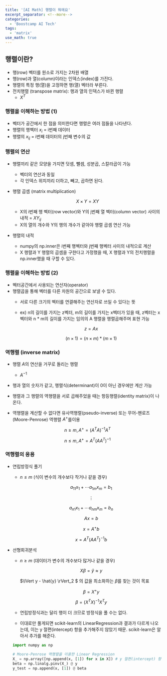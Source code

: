 ```yaml
---
title: '[AI Math] 행렬이 뭐에요'
excerpt_separator: <!--more-->
categories:
  - 'Boostcamp AI Tech'
tags:
  - 'matrix'
use_math: true
---
```


## 행렬이란?
- 행(row) 벡터를 원소로 가지는 2차원 배열
- 행(row)과 열(column)이라는 인덱스(index)를 가진다.
- 행렬의 특정 행(열)을 고정하면 행(열) 벡터라 부른다.
- 전치행렬 (transpose matrix): 행과 열의 인덱스가 바뀐 행렬  
  - $X^T$  

### 행렬을 이해하는 방법 (1)
- 벡터가 공간에서 한 점을 의미한다면 행렬은 여러 점들을 나타낸다.
- 행렬의 행벡터 $x_i$ = i번째 데이터
- 행렬의 $x_{ij}$ = i번째 데이터의 j번째 변수의 값

### 행렬의 연산
- 행렬끼리 같은 모양을 가지면 덧셈, 뺄셈, 성분곱, 스칼라곱이 가능
  - 벡터의 연산과 동일
  - 각 인덱스 위치끼리 더하고, 빼고, 곱하면 된다.
- 행렬 곱셈 (matrix multiplication)  
  
  $$X \times Y = XY$$  

  - X의 i번째 행 벡터(row vector)와 Y의 j번째 열 벡터(column vector) 사이의 내적 = $XY_{ij}$
  - X의 열의 개수와 Y의 행의 개수가 같아야 행렬 곱셈 연산 가능
- 행렬의 내적
  - numpy의 np.inner은 i번째 행벡터와 j번째 행벡터 사이의 내적으로 계산
  - X 행렬과 Y 행렬의 곱셈을 구한다고 가정했을 때, X 행렬과 Y의 전치행렬을 np.inner했을 때 구할 수 있다.

### 행렬을 이해하는 방법 (2)
- 벡터공간에서 사용되는 연산자(operator)
- 행렬곱을 통해 벡터를 다른 차원의 공간으로 보낼 수 있다. 
  - 서로 다른 크기의 벡터를 연결해주는 연산자로 쓰일 수 있다는 뜻
  - ex) n의 길이를 가지는 z벡터, m의 길이를 가지는 x벡터가 있을 때, z벡터는 x벡터와 n * m의 길이를 가지는 임의의 A 행렬을 행렬곱해주며 표현 가능  
    
    $$z = Ax$$  
    
    $$(n \times 1) = (n \times m) * (m \times 1)$$  

### 역행렬 (inverse matrix)
- 행렬 $A$의 연산을 거꾸로 돌리는 행렬
  - $A^{-1}$  
- 행과 열의 숫자가 같고, 행렬식(determinant)이 0이 아닌 경우에만 계산 가능
- 행렬과 그 행렬의 역행렬을 서로 곱해주었을 때는 항등행렬(identity matrix)이 나온다.
- 역행렬을 계산할 수 없다면 유사역행렬(pseudo-inverse) 또는 무어-펜로즈(Moore-Penrose) 역행렬 $A^+$를이용  
  
  $$n \geq m, A^+ = (A^T A)^{-1}A^T$$  
  
  $$n \leq m, A^+ = A^T(A A^T)^{-1}$$  
  
### 역행렬의 응용
- 연립방정식 풀기
  - $n \leq m$ (식이 변수의 개수보다 작거나 같을 경우)  
    
    $$a_{11}x_1 + \cdots a_{1m}x_m = b_1$$  
    
    $$\vdots$$  
    
    $$a_{n1}x_1 + \cdots a_{nm}x_m = b_n$$  

    $$Ax = b$$  
    
    $$x = A^+b$$  
    
    $$x = A^T(A A^T)^{-1}b$$  

- 선형회귀분석
  - $n \geq m$ (데이터가 변수의 개수보다 많거나 같을 경우)  
    
    $$X\beta = \hat{y} \approx y $$  

    $\lVert y - \hat{y} \rVert_2 $ 의 값을 최소화하는 $\beta$를 찾는 것이 목표  
    
    $$\beta = X^+y$$  
    
    $$\beta = (X^T X)^{-1}X^Ty$$

  - 연립방정식과는 달리 행이 더 크므로 방정식을 풀 수는 없다.
  - 이대로만 풀게되면 scikit-learn의 LinearRegression과 결과가 다르게 나오는데, 이는 y 절편(intercept) 항을 추가해주지 않았기 때문. scikit-learn은 알아서 추가를 해준다.

  ```python
  import numpy as np

  # Moore-Penrose 역행렬을 이용한 Linear Regression
  X_ = np.array([np.append(x, [1]) for x in X]) # y 절편(intercept) 항 추가 
  beta = np.linalg.pinv(X_) @ y
  y_test = np.append(x, [1]) @ beta
  ```